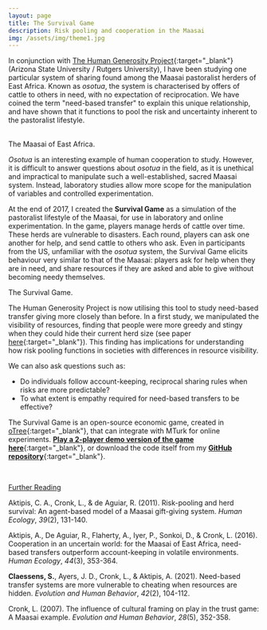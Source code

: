```yaml
---
layout: page
title: The Survival Game
description: Risk pooling and cooperation in the Maasai
img: /assets/img/theme1.jpg
---
```


In conjunction with [The Human Generosity Project](http://www.humangenerosity.org/){:target="_blank"} (Arizona State University / Rutgers University), I have been studying one particular system of sharing found among the Maasai pastoralist herders of East Africa. Known as *osotua*, the system is characterised by offers of cattle to others in need, with no expectation of reciprocation. We have coined the term "need-based transfer" to explain this unique relationship, and have shown that it functions to pool the risk and uncertainty inherent to the pastoralist lifestyle.

<div class="img_row">
	<img class="col two" src="{{ site.baseurl }}/assets/img/maasai2.jpg" alt="" title="A Maasai man"/>
	<img class="col one" src="{{ site.baseurl }}/assets/img/maasai1.jpg" alt="" title="The Maasai"/>
</div>

<div class="col three caption">
	The Maasai of East Africa.
</div>


*Osotua* is an interesting example of human cooperation to study. However, it is difficult to answer questions about *osotua* in the field, as it is unethical and impractical to manipulate such a well-established, sacred Maasai system. Instead, laboratory studies allow more scope for the manipulation of variables and controlled experimentation.

At the end of 2017, I created the **Survival Game** as a simulation of the pastoralist lifestyle of the Maasai, for use in laboratory and online experimentation. In the game, players manage herds of cattle over time. These herds are vulnerable to disasters. Each round, players can ask one another for help, and send cattle to others who ask. Even in participants from the US, unfamiliar with the *osotua* system, the Survival Game elicits behaviour very similar to that of the Maasai: players ask for help when they are in need, and share resources if they are asked and able to give without becoming needy themselves.

<div class="img_row">
    <img class="col three" src="{{ site.baseurl }}/assets/img/survivalgame_demo.jpg" alt="" title="Survival Game Demo"/>
</div>

<div class="col three caption">
	The Survival Game.
</div>

The Human Generosity Project is now utilising this tool to study need-based transfer giving more closely than before. In a first study, we manipulated the visibility of resources, finding that people were more greedy and stingy when they could hide their current herd size (see paper [here](https://www.sciencedirect.com/science/article/abs/pii/S1090513820300982){:target="_blank"}). This finding has implications for understanding how risk pooling functions in societies with differences in resource visibility.

We can also ask questions such as:

+ Do individuals follow account-keeping, reciprocal sharing rules when risks are more predictable?
+ To what extent is empathy required for need-based transfers to be effective?

The Survival Game is an open-source economic game, created in [oTree](http://www.otree.org/){:target="_blank"}, that can integrate with MTurk for online experiments. [**Play a 2-player demo version of the game here**](https://survivalgame-demo.herokuapp.com/demo/){:target="_blank"}, or download the code itself from my [**GitHub repository**](https://github.com/ScottClaessens/SurvivalGameDemo){:target="_blank"}.

<br />

<u>Further Reading</u>

Aktipis, C. A., Cronk, L., & de Aguiar, R. (2011). Risk-pooling and herd survival: An agent-based model of a Maasai gift-giving system. *Human Ecology*, *39*(2), 131-140.

Aktipis, A., De Aguiar, R., Flaherty, A., Iyer, P., Sonkoi, D., & Cronk, L. (2016). Cooperation in an uncertain world: for the Maasai of East Africa, need-based transfers outperform account-keeping in volatile environments. *Human Ecology*, *44*(3), 353-364.

**Claessens, S.**, Ayers, J. D., Cronk, L., & Aktipis, A. (2021). Need-based transfer systems are more vulnerable to cheating when resources are hidden. *Evolution and Human Behavior*, *42*(2), 104-112.

Cronk, L. (2007). The influence of cultural framing on play in the trust game: A Maasai example. *Evolution and Human Behavior*, *28*(5), 352-358.